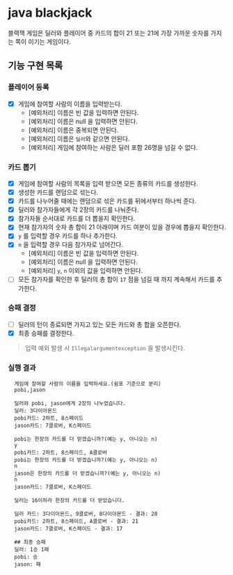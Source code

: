 # java blackjack

블랙잭 게임은 딜러와 플레이어 중 카드의 합이 21 또는 21에 가장 가까운 숫자를 가지는 쪽이 이기는 게임이다.

## 기능 구현 목록

### 플레이어 등록
- [x] 게임에 참여할 사람의 이름을 입력받는다.
  - [예외처리] 이름은 빈 값을 입력하면 안된다.
  - [예외처리] 이름은 null 을 입력하면 안된다.
  - [예외처리] 이름은 중복되면 안된다.
  - [예외처리] 이름은 `딜러`와 같으면 안된다.
  - [예외처리] 게임에 참여하는 사람은 딜러 포함 26명을 넘길 수 없다.

### 카드 뽑기
- [x] 게임에 참여할 사람의 목록을 입력 받으면 모든 종류의 카드를 생성한다.
- [x] 생성한 카드를 랜덤으로 섞는다.
- [x] 카드를 나누어줄 때에는 랜덤으로 섞은 카드를 뒤에서부터 하나씩 준다.
- [x] 딜러와 참가자들에게 각 2장의 카드를 나눠준다.
- [x] 참가자들 순서대로 카드를 더 뽑을지 확인한다.
- [x] 현재 참가자의 숫자 총 합이 21 아래이며 카드 여분이 있을 경우에 뽑을지 확인한다.
- [x] `y` 를 입력할 경우 카드를 하나 추가한다.
- [x] `n` 을 입력할 경우 다음 참가자로 넘어간다.
  - [예외처리] 이름은 빈 값을 입력하면 안된다.
  - [예외처리] 이름은 null 을 입력하면 안된다.
  - [예외처리] `y`, `n` 이외의 값을 입력하면 안된다.
- [ ] 모든 참가자를 확인한 후 딜러의 총 합이 `17` 점을 넘길 때 까지 계속해서 카드를 추가한다.

### 승패 결정
- [ ] 딜러의 턴이 종료되면 가지고 있는 모든 카드와 총 합을 오픈한다.
- [x] 최종 승패를 결정한다.

> 입력 예외 발생 시 `Illegalargumentexception` 을 발생시킨다.

### 실행 결과
  ```
    게임에 참여할 사람의 이름을 입력하세요.(쉼표 기준으로 분리)
    pobi,jason
  
    딜러와 pobi, jason에게 2장의 나누었습니다.
    딜러: 3다이아몬드
    pobi카드: 2하트, 8스페이드
    jason카드: 7클로버, K스페이드
  
    pobi는 한장의 카드를 더 받겠습니까?(예는 y, 아니오는 n)
    y
    pobi카드: 2하트, 8스페이드, A클로버
    pobi는 한장의 카드를 더 받겠습니까?(예는 y, 아니오는 n)
    n
    jason은 한장의 카드를 더 받겠습니까?(예는 y, 아니오는 n)
    n
    jason카드: 7클로버, K스페이드
  
    딜러는 16이하라 한장의 카드를 더 받았습니다.
  
    딜러 카드: 3다이아몬드, 9클로버, 8다이아몬드 - 결과: 20
    pobi카드: 2하트, 8스페이드, A클로버 - 결과: 21
    jason카드: 7클로버, K스페이드 - 결과: 17
  
    ## 최종 승패
    딜러: 1승 1패
    pobi: 승
    jason: 패
  ```
